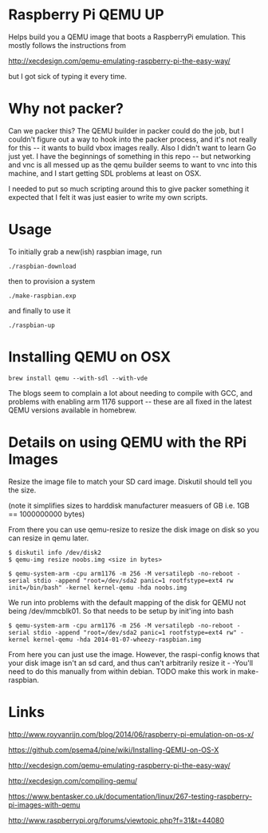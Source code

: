 Raspberry Pi QEMU UP 
============================
Helps build you a QEMU image that boots a RaspberryPi emulation.  This mostly
follows the instructions from

http://xecdesign.com/qemu-emulating-raspberry-pi-the-easy-way/

but I got sick of typing it every time.

Why not packer?
===============

Can we packer this?  The QEMU builder in packer could do the job, but I couldn't
figure out a way to hook into the packer process, and it's not really for this
-- it wants to build vbox images really.  Also I didn't want to learn Go just
yet.  I have the beginnings of something in this repo -- but networking and vnc
is all messed up as the qemu builder seems to want to vnc into this machine, and
I start getting SDL problems at least on OSX.

I needed to put so much scripting around this to give packer something it
expected that I felt it was just easier to write my own scripts.

Usage
=====

To initially grab a new(ish) raspbian image, run

    ./raspbian-download

then to provision a system

    ./make-raspbian.exp

and finally to use it

    ./raspbian-up

Installing QEMU on OSX
======================

    brew install qemu --with-sdl --with-vde

The blogs seem to complain a lot about needing to compile with GCC, and problems
with enabling arm 1176 support -- these are all fixed in the latest QEMU
versions available in homebrew.

Details on using QEMU with the RPi Images
=========================================

Resize the image file to match your SD card image.  Diskutil should tell you the
size.

(note it simplifies sizes to harddisk manufacturer measuers of GB i.e. 1GB ==
1000000000 bytes)

From there you can use qemu-resize to resize the disk image on disk so you can
resize in qemu later.

    $ diskutil info /dev/disk2
    $ qemu-img resize noobs.img <size in bytes>

    $ qemu-system-arm -cpu arm1176 -m 256 -M versatilepb -no-reboot -serial stdio -append "root=/dev/sda2 panic=1 rootfstype=ext4 rw init=/bin/bash" -kernel kernel-qemu -hda noobs.img 

We run into problems with the default mapping of the disk for QEMU not being
/dev/mmcblk01.  So that needs to be setup by init'ing into bash

    $ qemu-system-arm -cpu arm1176 -m 256 -M versatilepb -no-reboot -serial stdio -append "root=/dev/sda2 panic=1 rootfstype=ext4 rw" -kernel kernel-qemu -hda 2014-01-07-wheezy-raspbian.img

From here you can just use the image.  However, the raspi-config knows that your
disk image isn't an sd card, and thus can't arbitrarily resize it - -You'll need
to do this manually from within debian. TODO make this work in make-raspbian.

Links
=====

http://www.royvanrijn.com/blog/2014/06/raspberry-pi-emulation-on-os-x/

https://github.com/psema4/pine/wiki/Installing-QEMU-on-OS-X

http://xecdesign.com/qemu-emulating-raspberry-pi-the-easy-way/

http://xecdesign.com/compiling-qemu/

https://www.bentasker.co.uk/documentation/linux/267-testing-raspberry-pi-images-with-qemu

http://www.raspberrypi.org/forums/viewtopic.php?f=31&t=44080

